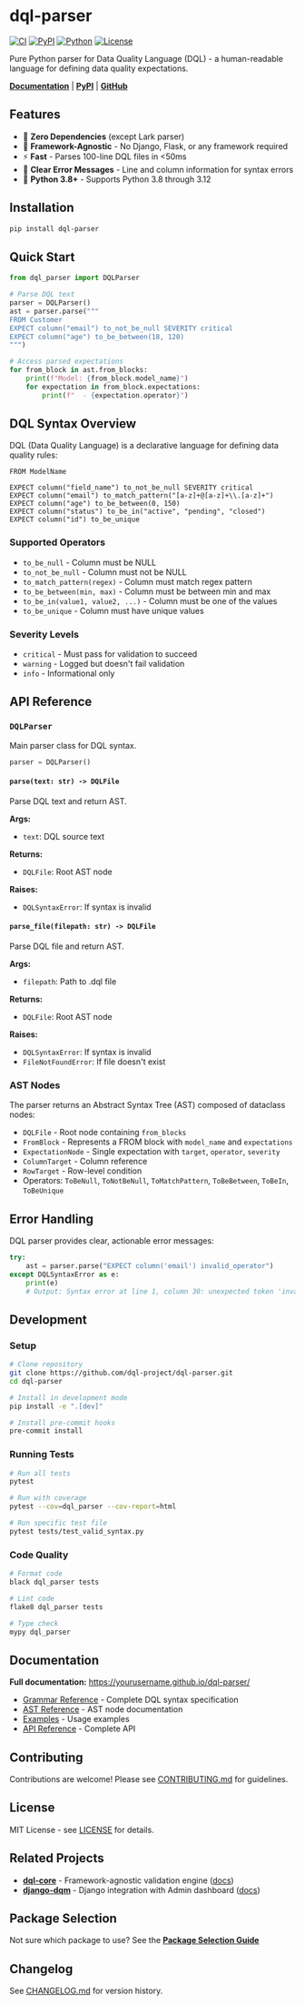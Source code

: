 # dql-parser

[![CI](https://github.com/dql-project/dql-parser/actions/workflows/ci.yml/badge.svg)](https://github.com/dql-project/dql-parser/actions)
[![PyPI](https://img.shields.io/pypi/v/dql-parser)](https://pypi.org/project/dql-parser/)
[![Python](https://img.shields.io/pypi/pyversions/dql-parser)](https://pypi.org/project/dql-parser/)
[![License](https://img.shields.io/badge/license-MIT-blue.svg)](LICENSE)

Pure Python parser for Data Quality Language (DQL) - a human-readable language for defining data quality expectations.

**[Documentation](https://yourusername.github.io/dql-parser/)** | **[PyPI](https://pypi.org/project/dql-parser/)** | **[GitHub](https://github.com/dql-project/dql-parser)**

## Features

- 🚀 **Zero Dependencies** (except Lark parser)
- 🎯 **Framework-Agnostic** - No Django, Flask, or any framework required
- ⚡ **Fast** - Parses 100-line DQL files in <50ms
- 📝 **Clear Error Messages** - Line and column information for syntax errors
- 🐍 **Python 3.8+** - Supports Python 3.8 through 3.12

## Installation

```bash
pip install dql-parser
```

## Quick Start

```python
from dql_parser import DQLParser

# Parse DQL text
parser = DQLParser()
ast = parser.parse("""
FROM Customer
EXPECT column("email") to_not_be_null SEVERITY critical
EXPECT column("age") to_be_between(18, 120)
""")

# Access parsed expectations
for from_block in ast.from_blocks:
    print(f"Model: {from_block.model_name}")
    for expectation in from_block.expectations:
        print(f"  - {expectation.operator}")
```

## DQL Syntax Overview

DQL (Data Quality Language) is a declarative language for defining data quality rules:

```dql
FROM ModelName

EXPECT column("field_name") to_not_be_null SEVERITY critical
EXPECT column("email") to_match_pattern("[a-z]+@[a-z]+\\.[a-z]+")
EXPECT column("age") to_be_between(0, 150)
EXPECT column("status") to_be_in("active", "pending", "closed")
EXPECT column("id") to_be_unique
```

### Supported Operators

- `to_be_null` - Column must be NULL
- `to_not_be_null` - Column must not be NULL
- `to_match_pattern(regex)` - Column must match regex pattern
- `to_be_between(min, max)` - Column must be between min and max
- `to_be_in(value1, value2, ...)` - Column must be one of the values
- `to_be_unique` - Column must have unique values

### Severity Levels

- `critical` - Must pass for validation to succeed
- `warning` - Logged but doesn't fail validation
- `info` - Informational only

## API Reference

### `DQLParser`

Main parser class for DQL syntax.

```python
parser = DQLParser()
```

#### `parse(text: str) -> DQLFile`

Parse DQL text and return AST.

**Args:**
- `text`: DQL source text

**Returns:**
- `DQLFile`: Root AST node

**Raises:**
- `DQLSyntaxError`: If syntax is invalid

#### `parse_file(filepath: str) -> DQLFile`

Parse DQL file and return AST.

**Args:**
- `filepath`: Path to .dql file

**Returns:**
- `DQLFile`: Root AST node

**Raises:**
- `DQLSyntaxError`: If syntax is invalid
- `FileNotFoundError`: If file doesn't exist

### AST Nodes

The parser returns an Abstract Syntax Tree (AST) composed of dataclass nodes:

- `DQLFile` - Root node containing `from_blocks`
- `FromBlock` - Represents a FROM block with `model_name` and `expectations`
- `ExpectationNode` - Single expectation with `target`, `operator`, `severity`
- `ColumnTarget` - Column reference
- `RowTarget` - Row-level condition
- Operators: `ToBeNull`, `ToNotBeNull`, `ToMatchPattern`, `ToBeBetween`, `ToBeIn`, `ToBeUnique`

## Error Handling

DQL parser provides clear, actionable error messages:

```python
try:
    ast = parser.parse("EXPECT column('email') invalid_operator")
except DQLSyntaxError as e:
    print(e)
    # Output: Syntax error at line 1, column 30: unexpected token 'invalid_operator'
```

## Development

### Setup

```bash
# Clone repository
git clone https://github.com/dql-project/dql-parser.git
cd dql-parser

# Install in development mode
pip install -e ".[dev]"

# Install pre-commit hooks
pre-commit install
```

### Running Tests

```bash
# Run all tests
pytest

# Run with coverage
pytest --cov=dql_parser --cov-report=html

# Run specific test file
pytest tests/test_valid_syntax.py
```

### Code Quality

```bash
# Format code
black dql_parser tests

# Lint code
flake8 dql_parser tests

# Type check
mypy dql_parser
```

## Documentation

**Full documentation:** https://yourusername.github.io/dql-parser/

- [Grammar Reference](https://yourusername.github.io/dql-parser/grammar-reference/) - Complete DQL syntax specification
- [AST Reference](https://yourusername.github.io/dql-parser/ast-reference/) - AST node documentation
- [Examples](https://yourusername.github.io/dql-parser/examples/) - Usage examples
- [API Reference](https://yourusername.github.io/dql-parser/api-reference/) - Complete API

## Contributing

Contributions are welcome! Please see [CONTRIBUTING.md](CONTRIBUTING.md) for guidelines.

## License

MIT License - see [LICENSE](LICENSE) for details.

## Related Projects

- **[dql-core](https://github.com/dql-project/dql-core)** - Framework-agnostic validation engine ([docs](https://yourusername.github.io/dql-core/))
- **[django-dqm](https://github.com/dql-project/django-dqm)** - Django integration with Admin dashboard ([docs](https://yourusername.github.io/django-dqm/))

## Package Selection

Not sure which package to use? See the **[Package Selection Guide](https://yourusername.github.io/django-dqm/package-selection/)**

## Changelog

See [CHANGELOG.md](CHANGELOG.md) for version history.
